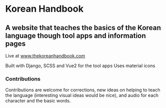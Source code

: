 # Korean Handbook

## A website that teaches the basics of the Korean language though tool apps and information pages

Live at www.thekoreanhandbook.com

Built with Django, SCSS and Vue2 for the tool apps
Uses material icons 

### Contributions

Contributions are welcome for corrections, new ideas on helping to teach the language (interesting visual ideas would be nice), and audio for each character and the basic words.
